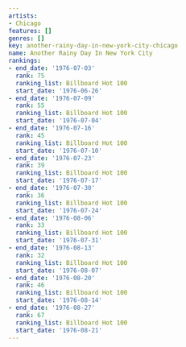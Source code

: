 ```yaml
---
artists:
- Chicago
features: []
genres: []
key: another-rainy-day-in-new-york-city-chicago
name: Another Rainy Day In New York City
rankings:
- end_date: '1976-07-03'
  rank: 75
  ranking_list: Billboard Hot 100
  start_date: '1976-06-26'
- end_date: '1976-07-09'
  rank: 55
  ranking_list: Billboard Hot 100
  start_date: '1976-07-04'
- end_date: '1976-07-16'
  rank: 45
  ranking_list: Billboard Hot 100
  start_date: '1976-07-10'
- end_date: '1976-07-23'
  rank: 39
  ranking_list: Billboard Hot 100
  start_date: '1976-07-17'
- end_date: '1976-07-30'
  rank: 36
  ranking_list: Billboard Hot 100
  start_date: '1976-07-24'
- end_date: '1976-08-06'
  rank: 33
  ranking_list: Billboard Hot 100
  start_date: '1976-07-31'
- end_date: '1976-08-13'
  rank: 32
  ranking_list: Billboard Hot 100
  start_date: '1976-08-07'
- end_date: '1976-08-20'
  rank: 46
  ranking_list: Billboard Hot 100
  start_date: '1976-08-14'
- end_date: '1976-08-27'
  rank: 67
  ranking_list: Billboard Hot 100
  start_date: '1976-08-21'
---
```



